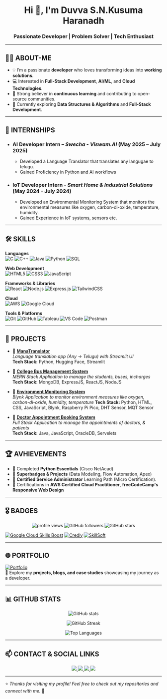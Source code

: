 <h1 align="center">Hi 👋, I'm Duvva S.N.Kusuma Haranadh</h1>
<h3 align="center">Passionate Developer | Problem Solver | Tech Enthusiast</h3>

---

## 👨‍💻 ABOUT-ME
- 💡 I’m a passionate **developer** who loves transforming ideas into **working solutions**.
- 💻 Interested in **Full-Stack Development**, **AI/ML**, and **Cloud Technologies**.
- 🎯 Strong believer in **continuous learning** and contributing to open-source communities.
- 🌱 Currently exploring **Data Structures & Algorithms** and **Full-Stack Development**.

---

## 💼 INTERNSHIPS

- ### **AI Developer Intern** – _Swecha - Viswam.AI_ (May 2025 – July 2025)

  - Developed a Language Translator that translates any langugae to telugu.
  - Gained Proficiency in Python and AI workflows

- ### **IoT Developer Intern** - _Smart Home & Industrial Solutions_ (May 2024 - July 2024)
  - Developed an Environmental Monitoring System that monitors the environmental measures like oxygen, carbon-di-oxide, temperature, humidity.
  - Gained Experience in IoT systems, sensors etc.

---

## 🛠️ SKILLS

**Languages**  
![C](https://img.shields.io/badge/C-00599C?style=for-the-badge&logo=c&logoColor=white)
![C++](https://img.shields.io/badge/C++-00599C?style=for-the-badge&logo=cplusplus&logoColor=white)
![Java](https://img.shields.io/badge/Java-007396?style=for-the-badge&logo=java&logoColor=white)
![Python](https://img.shields.io/badge/Python-3776AB?style=for-the-badge&logo=python&logoColor=white)
![SQL](https://img.shields.io/badge/SQL-003B57?style=for-the-badge&logo=postgresql&logoColor=white)

**Web Development**  
![HTML5](https://img.shields.io/badge/HTML5-E34F26?style=for-the-badge&logo=html5&logoColor=white)
![CSS3](https://img.shields.io/badge/CSS3-1572B6?style=for-the-badge&logo=css3&logoColor=white)
![JavaScript](https://img.shields.io/badge/JavaScript-F7DF1E?style=for-the-badge&logo=javascript&logoColor=black)

**Frameworks & Libraries**  
![React](https://img.shields.io/badge/React-20232A?style=for-the-badge&logo=react&logoColor=61DAFB)
![Node.js](https://img.shields.io/badge/Node.js-339933?style=for-the-badge&logo=nodedotjs&logoColor=white)
![Express.js](https://img.shields.io/badge/Express.js-000000?style=for-the-badge&logo=express&logoColor=white)
![TailwindCSS](https://img.shields.io/badge/Tailwind_CSS-38B2AC?style=for-the-badge&logo=tailwind-css&logoColor=white)

**Cloud**  
![AWS](https://img.shields.io/badge/AWS-232F3E?style=for-the-badge&logo=amazonaws&logoColor=white)
![Google Cloud](https://img.shields.io/badge/Google_Cloud-4285F4?style=for-the-badge&logo=google-cloud&logoColor=white)

**Tools & Platforms**  
![Git](https://img.shields.io/badge/Git-F05032?style=for-the-badge&logo=git&logoColor=white)
![GitHub](https://img.shields.io/badge/GitHub-181717?style=for-the-badge&logo=github&logoColor=white)
![Tableau](https://img.shields.io/badge/Tableau-E97627?style=for-the-badge&logo=tableau&logoColor=white)
![VS Code](https://img.shields.io/badge/VS_Code-0078D4?style=for-the-badge&logo=visual-studio-code&logoColor=white)
![Postman](https://img.shields.io/badge/Postman-FF6C37?style=for-the-badge&logo=postman&logoColor=white)

---

## 📂 PROJECTS

- 🔗 [**ManaTranslator**](https://github.com/Duvva-S-N-Kusuma-Haranadh/ManaTranslator)  
  _Language translation app (Any → Telugu) with Streamlit UI_  
  **Tech Stack:** Python, Hugging Face, Streamlit

- 🔗 [**College Bus Management System**](https://github.com/Duvva-S-N-Kusuma-Haranadh/College-Bus-Management-System)  
  _MERN Stack Application to manage the students, buses, incharges_  
  **Tech Stack:** MongoDB, ExpressJS, ReactJS, NodeJS

- 🔗 [**Environment Monitoring System**](https://github.com/Duvva-S-N-Kusuma-Haranadh/Environment-Monitoring-System)  
  _Blynk Application to monitor environment measures like oxygen, carbon-di-oxide, humidity, temperature_
  **Tech Stack:** Python, HTML, CSS, JavaScript, Blynk, Raspberry Pi Pico, DHT Sensor, MQT Sensor

- 🔗 [**Doctor Appointment Booking System**](https://github.com/Duvva-S-N-Kusuma-Haranadh/DocConnect)  
  _Full Stack Application to manage the appointments of doctors, & patients_  
  **Tech Stack:** Java, JavaScript, OracleDB, Servelets

---

## 🏆 AVHIEVEMENTS

- 🥇 Completed **Python Essentials** (Cisco NetAcad)
- 🏅 **Superbadges & Projects** (Data Modeling, Flow Automation, Apex)
- 🏅 **Certified Service Administrator** Learning Path (Micro Certification).
- 📜 Certifications in **AWS Certified Cloud Practitioner**, **freeCodeCamp's Responsive Web Design**

---

## 🎖 BADGES

<p align="center">
  <img src="https://komarev.com/ghpvc/?username=Duvva-S-N-Kusuma-Haranadh&label=Profile%20views&color=0e75b6&style=social" alt="profile views" />
  <img src="https://img.shields.io/github/followers/Duvva-S-N-Kusuma-Haranadh?label=Followers&style=social" alt="GitHub followers" />
  <img src="https://img.shields.io/github/stars/Duvva-S-N-Kusuma-Haranadh?affiliations=OWNER&style=social" alt="GitHub stars" />
</p>

[![Google Cloud Skills Boost](https://img.shields.io/badge/Google_Cloud_Skills_Boost-4285F4?style=for-the-badge&logo=googlecloud&logoColor=white)](https://www.cloudskillsboost.google/public_profiles/99573fa9-70de-49b1-b720-498fb6988ec1) [![Credly](https://img.shields.io/badge/Credly-FF6F00?style=for-the-badge&logo=credly&logoColor=white)](https://www.credly.com/users/s-n-kusuma-harandh-duvva/) [![SkillSoft](https://img.shields.io/badge/Skillsoft-E3004D?style=for-the-badge&logo=https://cdnlogo.com/logos/s/77/skillsoft.svg&logoColor=white)](https://skillsoft.digitalbadges.skillsoft.com/profile/snkusumaharanadhduvva549054/wallet)

---

## 🌐 PORTFOLIO

[![Portfolio](https://img.shields.io/badge/Visit_My_Portfolio-0A66C2?style=for-the-badge&logo=internetexplorer&logoColor=white)](https://duvva-s-n-kusuma-haranadh.github.io/Portfolio)  
💼 Explore my **projects, blogs, and case studies** showcasing my journey as a developer.

---

## 📊 GITHUB STATS

<p align="center">
  <img src="https://github-readme-stats.vercel.app/api?username=Duvva-S-N-Kusuma-Haranadh&show_icons=true&theme=tokyonight" alt="GitHub stats" />
</p>

<p align="center">
  <img src="https://github-readme-streak-stats.herokuapp.com/?user=Duvva-S-N-Kusuma-Haranadh&theme=tokyonight" alt="GitHub Streak" />
</p>

<p align="center">
  <img src="https://github-readme-stats.vercel.app/api/top-langs/?username=Duvva-S-N-Kusuma-Haranadh&layout=compact&theme=tokyonight" alt="Top Languages" />
</p>

---

## 📫 CONTACT & SOCIAL LINKS

<p align="center">
  <a href="https://github.com/Duvva-S-N-Kusuma-Haranadh">
    <img src="https://img.shields.io/badge/GitHub-181717?style=for-the-badge&logo=github&logoColor=white" />
  </a>
  <a href="https://www.linkedin.com/in/duvva-s-n-kusuma-haranadh/">
    <img src="https://img.shields.io/badge/LinkedIn-0A66C2?style=for-the-badge&logo=linkedin&logoColor=white" />
  </a>
  <a href="tel:+91 9393381038">
    <img src="https://img.shields.io/badge/Phone-%2B91--93933--81038-blue?style=for-the-badge&logo=phone&logoColor=white" />
  </a>
  <a href="mailto:kusumaharnath2005@example.com">
    <img src="https://img.shields.io/badge/Email-D14836?style=for-the-badge&logo=gmail&logoColor=white" />
  </a>
</p>

---

⭐ _Thanks for visiting my profile! Feel free to check out my repositories and connect with me._ 🚀

